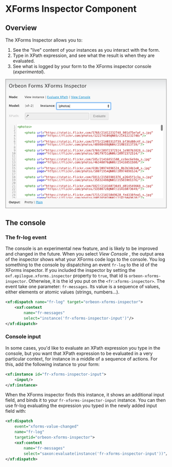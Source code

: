 # XForms Inspector Component

<!-- toc -->

## Overview

The XForms Inspector allows you to:

1. See the "live" content of your instances as you interact with the form.
2. Type in XPath expression, and see what the result is when they are evaluated.
3. See what is logged by your form to the XForms inspector console (_experimental_).

![](images/xbl-xforms-inspector.png)

## The console

### The fr-log event

The console is an experimental new feature, and is likely to be improved and changed in the future. When you select _View Console_ , the output area of the inspector shows what your XForms code logs to the console. You log something to the console by dispatching an event `fr-log` to the id of the XForms inspector. If you included the inspector by setting the `oxf.epilogue.xforms.inspector` property to `true`, that id is `orbeon-xforms-inspector`. Otherwise, it is the id you put on the `<fr:xforms-inspector>`. The event take one parameter:
`fr-messages`. Its value is a sequence of values, either elements or atomic values (strings, numbers…).

```xml
<xf:dispatch name="fr-log" target="orbeon-xforms-inspector">
    <xxf:context
        name="fr-messages"
        select="instance('fr-xforms-inspector-input')"/>
</xf:dispatch>
```

### Console input

In some cases, you'd like to evaluate an XPath expression you type in the console, but you want that XPath expression to be evaluated in a very particular context, for instance in a middle of a sequence of actions. For this, add the following instance to your form:

```xml
<xf:instance id="fr-xforms-inspector-input">
    <input/>
</xf:instance>
```

When the XForms inspector finds this instance, it shows an additional input field, and binds it to your `fr-xforms-inspector-input` instance. You can then use fr-log evaluating the expression you typed in the newly added input field with:

```xml
<xf:dispatch
    event="xforms-value-changed"
    name="fr-log"
    targetid="orbeon-xforms-inspector">
    <xxf:context
        name="fr-messages"
        select="saxon:evaluate(instance('fr-xforms-inspector-input'))"/>
</xf:dispatch>
```
